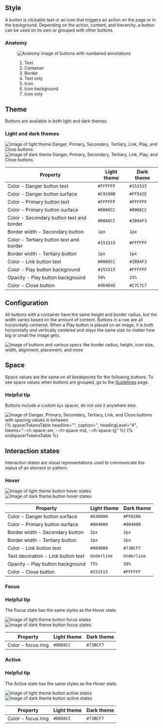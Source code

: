 ## Style

A button is clickable text or an icon that triggers an action on the page or in 
the background. Depending on the action, content, and hierarchy, a button can be 
used on its own or grouped with other buttons.

### Anatomy

<figure>
  <uxdot-example width-adjustment="428px">
    <img src="../button-anatomy.png" alt="Anatomy image of buttons with numbered annotations">
  </uxdot-example>
  <figcaption>
    <ol>
      <li>Text</li>
      <li>Container</li>
      <li>Border</li>
      <li>Text only</li>
      <li>Icon</li>
      <li>Icon background</li>
      <li>Icon only</li>
    </ol>
  </figcaption>
</figure>

## Theme

Buttons are available in both light and dark themes.

### Light and dark themes

<uxdot-example width-adjustment="494px">
  <img src="../button-theme-light.png" alt="Image of light theme Danger, Primary, Secondary, Tertiary, Link, Play, and Close buttons">
</uxdot-example>

<uxdot-example color-palette="darkest" width-adjustment="494px">
  <img src="../button-theme-dark.png" alt="Image of dark theme Danger, Primary, Secondary, Tertiary, Link, Play, and Close buttons">
</uxdot-example>

<rh-table>
  <table>
    <thead>
      <tr>
        <th scope="col" data-label="Property">Property</th>
        <th scope="col" data-label="Light theme">Light theme</th>
        <th scope="col" data-label="Dark theme">Dark theme</th>
      </tr>
    </thead>
    <tbody>
      <tr>
        <td data-label="Property">Color - Danger button text</td>
        <td data-label="Light theme"><code>#FFFFFF</code></td>
        <td data-label="Dark theme"><code>#151515</code></td>
      </tr>
      <tr>
        <td data-label="Property">Color - Danger button surface</td>
        <td data-label="Light theme"><code>#C9190B</code></td>
        <td data-label="Dark theme"><code>#FF542E</code></td>
      </tr>
      <tr>
        <td data-label="Property">Color - Primary button text</td>
        <td data-label="Light theme"><code>#FFFFFF</code></td>
        <td data-label="Dark theme"><code>#FFFFFF</code></td>
      </tr>
      <tr>
        <td data-label="Property">Color - Primary button surface</td>
        <td data-label="Light theme"><code>#0066CC</code></td>
        <td data-label="Dark theme"><code>#0066CC</code></td>
      </tr>
      <tr>
        <td data-label="Property">Color - Secondary button text and border</td>
        <td data-label="Light theme"><code>#0066CC</code></td>
        <td data-label="Dark theme"><code>#2B9AF3</code></td>
      </tr>
      <tr>
        <td data-label="Property">Border width - Secondary button</td>
        <td data-label="Light theme"><code>1px</code></td>
        <td data-label="Dark theme"><code>1px</code></td>
      </tr>
      <tr>
        <td data-label="Property">Color - Tertiary button text and border</td>
        <td data-label="Light theme"><code>#151515</code></td>
        <td data-label="Dark theme"><code>#FFFFFF</code></td>
      </tr>
      <tr>
        <td data-label="Property">Border width - Tertiary button</td>
        <td data-label="Light theme"><code>1px</code></td>
        <td data-label="Dark theme"><code>1px</code></td>
      </tr>
      <tr>
        <td data-label="Property">Color - Link button text</td>
        <td data-label="Light theme"><code>#0066CC</code></td>
        <td data-label="Dark theme"><code>#2B9AF3</code></td>
      </tr>
      <tr>
        <td data-label="Property">Color - Play button background</td>
        <td data-label="Light theme"><code>#151515</code></td>
        <td data-label="Dark theme"><code>#FFFFFF</code></td>
      </tr>
      <tr>
        <td data-label="Property">Opacity - Play button background</td>
        <td data-label="Light theme"><code>50%</code></td>
        <td data-label="Dark theme"><code>25%</code></td>
      </tr>
      <tr>
        <td data-label="Property">Color - Close button</td>
        <td data-label="Light theme"><code>#4D4D4D</code></td>
        <td data-label="Dark theme"><code>#C7C7C7</code></td>
      </tr>
    </tbody>
  </table>
</rh-table>
    
## Configuration

All buttons with a container have the same height and border radius, but the 
width varies based on the amount of content. Buttons in a row are all 
horizontally centered. When a Play button is placed on an image, it is both 
horizontally and vertically centered and stays the same size no matter how big 
or small the image gets.

<uxdot-example width-adjustment="818px">
  <img src="../button-configuration.png" alt="Image of buttons and various specs like border radius, height, icon size, width, alignment, placement, and more">
</uxdot-example>

## Space

Space values are the same on all breakpoints for the following buttons. To see 
space values when buttons are grouped, go to the [Guidelines](./guidelines) page.

<rh-alert state="info">
  <h3 slot="header">Helpful tip</h3>
  <p>Buttons include a custom <code>6px</code> spacer, do not use it anywhere else.</p>
</rh-alert>

<uxdot-example width-adjustment="721px">
  <img src="../button-space.png" alt="Image of Danger, Primary, Secondary, Tertiary, Link, and Close buttons with spacing values in between">
</uxdot-example>

<rh-table>
{% spacerTokensTable 
  headline="",
  caption='',
  headingLevel="4",
  tokens="--rh-space-sm, --rh-space-md, --rh-space-lg" %}
{% endspacerTokensTable %}
</rh-table>

## Interaction states

Interaction states are visual representations used to communicate the status of 
an element or pattern.

### Hover

<uxdot-example width-adjustment="495px">
  <img src="../button-interaction-state-hover-theme-light.png" alt="Image of light theme button hover states">
</uxdot-example>

<uxdot-example color-palette="darkest" width-adjustment="495px">
  <img src="../button-interaction-state-hover-theme-dark.png" alt="Image of dark theme button hover states">
</uxdot-example>

<rh-table>
  <table>
    <thead>
      <tr>
        <th scope="col" data-label="Property">Property</th>
        <th scope="col" data-label="Light theme">Light theme</th>
        <th scope="col" data-label="Dark theme">Dark theme</th>
      </tr>
    </thead>
    <tbody>
      <tr>
        <td data-label="Property">Color - Danger button surface</td>
        <td data-label="Light theme"><code>#A30000</code></td>
        <td data-label="Dark theme"><code>#FF8266</code></td>
      </tr>
      <tr>
        <td data-label="Property">Color - Primary button surface</td>
        <td data-label="Light theme"><code>#004080</code></td>
        <td data-label="Dark theme"><code>#004080</code></td>
      </tr>
      <tr>
        <td data-label="Property">Border width - Secondary button</td>
        <td data-label="Light theme"><code>2px</code></td>
        <td data-label="Dark theme"><code>2px</code></td>
      </tr>
      <tr>
        <td data-label="Property">Border width - Tertiary button</td>
        <td data-label="Light theme"><code>2px</code></td>
        <td data-label="Dark theme"><code>2px</code></td>
      </tr>
      <tr>
        <td data-label="Property">Color - Link button text</td>
        <td data-label="Light theme"><code>#004080</code></td>
        <td data-label="Dark theme"><code>#73BCF7</code></td>
      </tr>
      <tr>
        <td data-label="Property">Text decoration - Link button text</td>
        <td data-label="Light theme"><code>Underline</code></td>
        <td data-label="Dark theme"><code>Underline</code></td>
      </tr>
      <tr>
        <td data-label="Property">Opacity - Play button background</td>
        <td data-label="Light theme"><code>75%</code></td>
        <td data-label="Dark theme"><code>50%</code></td>
      </tr>
      <tr>
        <td data-label="Property">Color - Close button</td>
        <td data-label="Light theme"><code>#151515</code></td>
        <td data-label="Dark theme"><code>#FFFFFF</code></td>
      </tr>
    </tbody>
  </table>
</rh-table>

### Focus

<rh-alert state="info">
  <h3 slot="header">Helpful tip</h3>
  <p>The Focus state has the same styles as the Hover state.</p>
</rh-alert>

<uxdot-example width-adjustment="530px">
  <img src="../button-interaction-state-focus-theme-light.png" alt="Image of light theme button focus states">
</uxdot-example>

<uxdot-example color-palette="darkest" width-adjustment="530px">
  <img src="../button-interaction-state-focus-theme-dark.png" alt="Image of dark theme button focus states">
</uxdot-example>


<rh-table>
  <table>
    <thead>
      <tr>
        <th scope="col" data-label="Property">Property</th>
        <th scope="col" data-label="Light theme">Light theme</th>
        <th scope="col" data-label="Dark theme">Dark theme</th>
      </tr>
    </thead>
    <tbody>
      <tr>
        <td data-label="Property">Color - focus ring</td>
        <td data-label="Light theme"><code>#0066CC</code></td>
        <td data-label="Dark theme"><code>#73BCF7</code></td>
      </tr>
    </tbody>
  </table>
</rh-table>

### Active

<rh-alert state="info">
  <h3 slot="header">Helpful tip</h3>
  <p>The Active state has the same styles as the Hover state.</p>
</rh-alert>

<uxdot-example width-adjustment="530px">
  <img src="../button-interaction-state-active-theme-light.png" alt="Image of light theme button active states">
</uxdot-example>

<uxdot-example color-palette="darkest" width-adjustment="530px">
  <img src="../button-interaction-state-active-theme-dark.png" alt="Image of dark theme button active states">
</uxdot-example>

<rh-table>
  <table>
    <thead>
      <tr>
        <th scope="col" data-label="Property">Property</th>
        <th scope="col" data-label="Light theme">Light theme</th>
        <th scope="col" data-label="Dark theme">Dark theme</th>
      </tr>
    </thead>
    <tbody>
      <tr>
        <td data-label="Property"> Color - focus ring </td>
        <td data-label="Light theme"><code>#0066CC</code></td>
        <td data-label="Dark theme"><code>#73BCF7</code></td>
      </tr>
    </tbody>
  </table>
</rh-table>